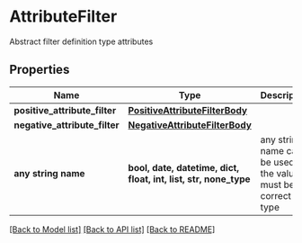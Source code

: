 # AttributeFilter

Abstract filter definition type attributes

## Properties
Name | Type | Description | Notes
------------ | ------------- | ------------- | -------------
**positive_attribute_filter** | [**PositiveAttributeFilterBody**](PositiveAttributeFilterBody.md) |  | [optional] 
**negative_attribute_filter** | [**NegativeAttributeFilterBody**](NegativeAttributeFilterBody.md) |  | [optional] 
**any string name** | **bool, date, datetime, dict, float, int, list, str, none_type** | any string name can be used but the value must be the correct type | [optional]

[[Back to Model list]](../README.md#documentation-for-models) [[Back to API list]](../README.md#documentation-for-api-endpoints) [[Back to README]](../README.md)


